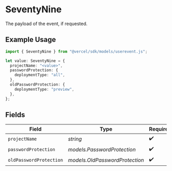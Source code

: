 # SeventyNine

The payload of the event, if requested.

## Example Usage

```typescript
import { SeventyNine } from "@vercel/sdk/models/userevent.js";

let value: SeventyNine = {
  projectName: "<value>",
  passwordProtection: {
    deploymentType: "all",
  },
  oldPasswordProtection: {
    deploymentType: "preview",
  },
};
```

## Fields

| Field                          | Type                           | Required                       | Description                    |
| ------------------------------ | ------------------------------ | ------------------------------ | ------------------------------ |
| `projectName`                  | *string*                       | :heavy_check_mark:             | N/A                            |
| `passwordProtection`           | *models.PasswordProtection*    | :heavy_check_mark:             | N/A                            |
| `oldPasswordProtection`        | *models.OldPasswordProtection* | :heavy_check_mark:             | N/A                            |